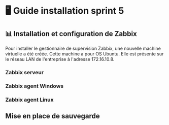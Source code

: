 # 🖥️ Guide installation sprint 5

## 📊 Installation et configuration de Zabbix

Pour installer le gestionnaire de supervision Zabbix, une nouvelle machine virtuelle a été créée. Cette machine a pour OS Ubuntu. Elle est présente sur le réseau LAN de l'entreprise à l'adresse 172.16.10.8.

### Zabbix serveur

### Zabbix agent Windows

### Zabbix agent Linux

## Mise en place de sauvegarde

